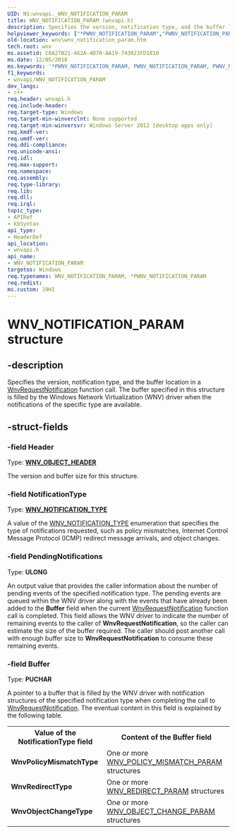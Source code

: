 ```yaml
---
UID: NS:wnvapi._WNV_NOTIFICATION_PARAM
title: WNV_NOTIFICATION_PARAM (wnvapi.h)
description: Specifies the version, notification type, and the buffer location in a WnvRequestNotification function call.helpviewer_keywords: ["*PWNV_NOTIFICATION_PARAM","PWNV_NOTIFICATION_PARAM","PWNV_NOTIFICATION_PARAM structure pointer [Windows Network Virtualization]","WNV_NOTIFICATION_PARAM","WNV_NOTIFICATION_PARAM structure [Windows Network Virtualization]","wnv.wnv_notification_param","wnvapi/PWNV_NOTIFICATION_PARAM","wnvapi/WNV_NOTIFICATION_PARAM"]
old-location: wnv\wnv_notification_param.htm
tech.root: wnv
ms.assetid: C8A27B21-462A-4D70-AA19-743023FD1810
ms.date: 12/05/2018
ms.keywords: '*PWNV_NOTIFICATION_PARAM, PWNV_NOTIFICATION_PARAM, PWNV_NOTIFICATION_PARAM structure pointer [Windows Network Virtualization], WNV_NOTIFICATION_PARAM, WNV_NOTIFICATION_PARAM structure [Windows Network Virtualization], wnv.wnv_notification_param, wnvapi/PWNV_NOTIFICATION_PARAM, wnvapi/WNV_NOTIFICATION_PARAM'
f1_keywords:
- wnvapi/WNV_NOTIFICATION_PARAM
dev_langs:
- c++
req.header: wnvapi.h
req.include-header: 
req.target-type: Windows
req.target-min-winverclnt: None supported
req.target-min-winversvr: Windows Server 2012 [desktop apps only]
req.kmdf-ver: 
req.umdf-ver: 
req.ddi-compliance: 
req.unicode-ansi: 
req.idl: 
req.max-support: 
req.namespace: 
req.assembly: 
req.type-library: 
req.lib: 
req.dll: 
req.irql: 
topic_type:
- APIRef
- kbSyntax
api_type:
- HeaderDef
api_location:
- wnvapi.h
api_name:
- WNV_NOTIFICATION_PARAM
targetos: Windows
req.typenames: WNV_NOTIFICATION_PARAM, *PWNV_NOTIFICATION_PARAM
req.redist: 
ms.custom: 19H1
---
```


# WNV_NOTIFICATION_PARAM structure


## -description


Specifies the version, notification type, and the buffer location in a <a href="https://docs.microsoft.com/previous-versions/windows/desktop/api/wnvapi/nf-wnvapi-wnvrequestnotification">WnvRequestNotification</a> function call. The buffer specified in this structure is filled by the Windows Network Virtualization (WNV) driver when the notifications of the specific type are available.


## -struct-fields




### -field Header

Type: <b><a href="https://docs.microsoft.com/windows/desktop/api/wnvapi/ns-wnvapi-wnv_object_header">WNV_OBJECT_HEADER</a></b>

The version and buffer size for this structure.


### -field NotificationType

Type: <b><a href="https://docs.microsoft.com/windows/desktop/api/wnvapi/ne-wnvapi-wnv_notification_type">WNV_NOTIFICATION_TYPE</a></b>

A value of the <a href="https://docs.microsoft.com/windows/desktop/api/wnvapi/ne-wnvapi-wnv_notification_type">WNV_NOTIFICATION_TYPE</a> enumeration that specifies the type of notifications requested, such as policy mismatches, Internet Control Message Protocol
(ICMP) redirect message arrivals, and object changes.


### -field PendingNotifications

Type: <b>ULONG</b>

An output value that provides the caller information about the number of pending events of the specified notification type. The pending events are queued within the WNV driver along with the events that have already been added to the <b>Buffer</b> field when the current <a href="https://docs.microsoft.com/previous-versions/windows/desktop/api/wnvapi/nf-wnvapi-wnvrequestnotification">WnvRequestNotification</a> function call is completed. This field allows the WNV driver to indicate the number of remaining events to the caller of <b>WnvRequestNotification</b>, so the caller can estimate the size of the buffer required. The caller should post another call with enough buffer size to <b>WnvRequestNotification</b> to consume these remaining events.


### -field Buffer

Type: <b>PUCHAR</b>

A pointer to a  buffer that is filled by the WNV driver with notification structures of the specified notification type when completing the call to <a href="https://docs.microsoft.com/previous-versions/windows/desktop/api/wnvapi/nf-wnvapi-wnvrequestnotification">WnvRequestNotification</a>. The eventual content in this field is explained by the following table.

<table>
<tr>
<th>Value of the <b>NotificationType</b> field</th>
<th>Content of the <b>Buffer</b> field</th>
</tr>
<tr>
<td><b>WnvPolicyMismatchType</b></td>
<td>
One or more <a href="https://docs.microsoft.com/windows/desktop/api/wnvapi/ns-wnvapi-wnv_policy_mismatch_param">WNV_POLICY_MISMATCH_PARAM</a> structures

</td>
</tr>
<tr>
<td><b>WnvRedirectType</b></td>
<td>
One or more <a href="https://docs.microsoft.com/windows/desktop/api/wnvapi/ns-wnvapi-wnv_redirect_param">WNV_REDIRECT_PARAM</a> structures

</td>
</tr>
<tr>
<td><b>WnvObjectChangeType</b></td>
<td>
One or more <a href="https://docs.microsoft.com/windows/desktop/api/wnvapi/ns-wnvapi-wnv_object_change_param">WNV_OBJECT_CHANGE_PARAM</a> structures

</td>
</tr>
</table>
 

